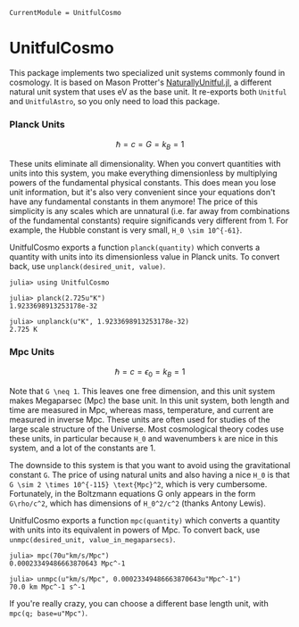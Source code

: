 ```@meta
CurrentModule = UnitfulCosmo
```

# UnitfulCosmo

This package implements two specialized unit systems commonly found in cosmology. It is based on Mason Protter's [NaturallyUnitful.jl](https://github.com/MasonProtter/NaturallyUnitful.jl), a different natural unit system that uses eV as the base unit. It re-exports both `Unitful` and `UnitfulAstro`, so you only need to load this package.

### Planck Units

```math
\hbar = c = G = k_B = 1
```
These units eliminate all dimensionality. When you convert quantities with units into this system, you make everything dimensionless by multiplying powers of the fundamental physical constants. This does mean you lose unit information, but it's also very convenient since your equations don't have any fundamental constants in them anymore! The price of this simplicity is any scales which are unnatural (i.e. far away from combinations of the fundamental constants) require significands very different from 1. For example, the Hubble constant is very small, ``H_0 \sim 10^{-61}``.

UnitfulCosmo exports a function `planck(quantity)` which converts a quantity with units into its dimensionless value in Planck units. To convert back, use `unplanck(desired_unit, value)`. 

```julia-repl
julia> using UnitfulCosmo

julia> planck(2.725u"K")
1.9233698913253178e-32

julia> unplanck(u"K", 1.9233698913253178e-32)
2.725 K
```

### Mpc Units
```math
\hbar = c = \epsilon_0 = k_B = 1
```
Note that ``G \neq 1``. This leaves one free dimension, and this unit system makes Megaparsec (Mpc) the base unit. In this unit system, both length and time are measured in Mpc, whereas mass, temperature, and current are measured in inverse Mpc. These units are often used for studies of the large scale structure of the Universe. Most cosmological theory codes use these units, in particular because ``H_0`` and wavenumbers ``k`` are nice in this system, and a lot of the constants are 1. 

The downside to this system is that you want to avoid using the gravitational constant ``G``. The price of using natural units and also having a nice ``H_0`` is that ``G \sim 2 \times 10^{-115} \text{Mpc}^2``, which is very cumbersome. Fortunately, in the Boltzmann equations G only appears in the form ``G\rho/c^2``, which has dimensions of ``H_0^2/c^2`` (thanks Antony Lewis).

UnitfulCosmo exports a function `mpc(quantity)` which converts a quantity with units into its equivalent in powers of Mpc. To convert back, use `unmpc(desired_unit, value_in_megaparsecs)`. 

```julia-repl
julia> mpc(70u"km/s/Mpc")
0.00023349486663870643 Mpc^-1

julia> unmpc(u"km/s/Mpc", 0.00023349486663870643u"Mpc^-1")
70.0 km Mpc^-1 s^-1
```

If you're really crazy, you can choose a different base length unit, with `mpc(q; base=u"Mpc")`.